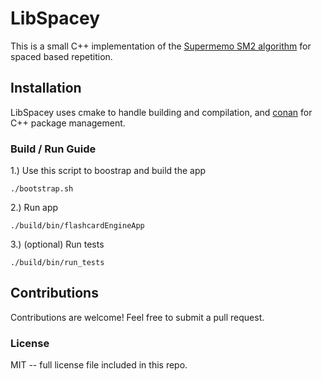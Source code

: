 # LibSpacey

This is a small C++ implementation of the [Supermemo SM2 algorithm](https://www.supermemo.com/english/ol/sm2.htm) for spaced based repetition.

## Installation

LibSpacey uses cmake to handle building and compilation, and [conan](https://github.com/conan-io/conan) for C++ package management.

### Build / Run Guide

1.) Use this script to boostrap and build the app
```
./bootstrap.sh
```

2.) Run app

```
./build/bin/flashcardEngineApp
```

3.) (optional) Run tests

```
./build/bin/run_tests
```

## Contributions

Contributions are welcome! Feel free to submit a pull request.

### License

MIT -- full license file included in this repo.
